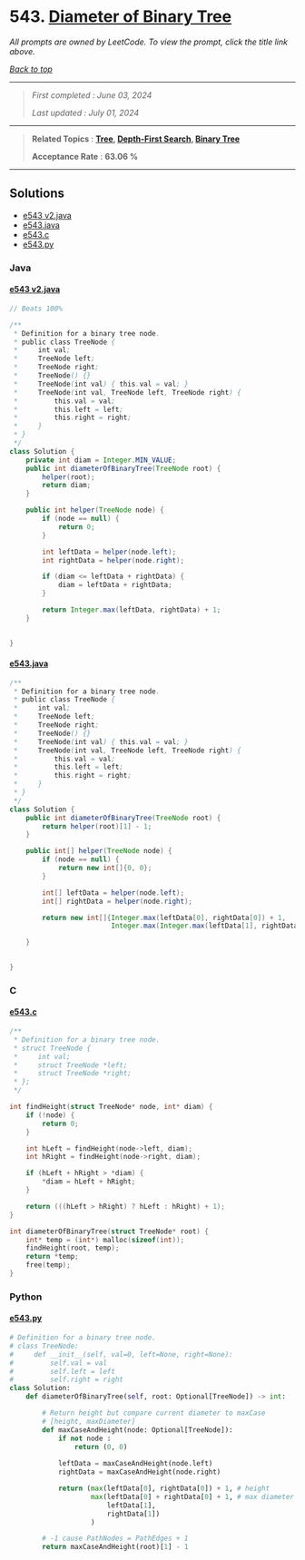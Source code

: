 # 543. [Diameter of Binary Tree](<https://leetcode.com/problems/diameter-of-binary-tree>)

*All prompts are owned by LeetCode. To view the prompt, click the title link above.*

*[Back to top](<../README.md>)*

------

> *First completed : June 03, 2024*
>
> *Last updated : July 01, 2024*

------

> **Related Topics** : **[Tree](<by_topic/Tree.md>), [Depth-First Search](<by_topic/Depth-First Search.md>), [Binary Tree](<by_topic/Binary Tree.md>)**
>
> **Acceptance Rate** : **63.06 %**

------

## Solutions

- [e543 v2.java](<../my-submissions/e543 v2.java>)
- [e543.java](<../my-submissions/e543.java>)
- [e543.c](<../my-submissions/e543.c>)
- [e543.py](<../my-submissions/e543.py>)
### Java
#### [e543 v2.java](<../my-submissions/e543 v2.java>)
```Java
// Beats 100% 

/**
 * Definition for a binary tree node.
 * public class TreeNode {
 *     int val;
 *     TreeNode left;
 *     TreeNode right;
 *     TreeNode() {}
 *     TreeNode(int val) { this.val = val; }
 *     TreeNode(int val, TreeNode left, TreeNode right) {
 *         this.val = val;
 *         this.left = left;
 *         this.right = right;
 *     }
 * }
 */
class Solution {
    private int diam = Integer.MIN_VALUE;
    public int diameterOfBinaryTree(TreeNode root) {
        helper(root);
        return diam;
    }

    public int helper(TreeNode node) {
        if (node == null) {
            return 0;
        }

        int leftData = helper(node.left);
        int rightData = helper(node.right);

        if (diam <= leftData + rightData) {
            diam = leftData + rightData;
        }

        return Integer.max(leftData, rightData) + 1;
    }

    
}
```

#### [e543.java](<../my-submissions/e543.java>)
```Java
/**
 * Definition for a binary tree node.
 * public class TreeNode {
 *     int val;
 *     TreeNode left;
 *     TreeNode right;
 *     TreeNode() {}
 *     TreeNode(int val) { this.val = val; }
 *     TreeNode(int val, TreeNode left, TreeNode right) {
 *         this.val = val;
 *         this.left = left;
 *         this.right = right;
 *     }
 * }
 */
class Solution {
    public int diameterOfBinaryTree(TreeNode root) {
        return helper(root)[1] - 1;
    }

    public int[] helper(TreeNode node) {
        if (node == null) {
            return new int[]{0, 0};
        }

        int[] leftData = helper(node.left);
        int[] rightData = helper(node.right);

        return new int[]{Integer.max(leftData[0], rightData[0]) + 1,
                         Integer.max(Integer.max(leftData[1], rightData[1]), leftData[0] + rightData[0] + 1)};

    }

    
}
```

### C
#### [e543.c](<../my-submissions/e543.c>)
```C
/**
 * Definition for a binary tree node.
 * struct TreeNode {
 *     int val;
 *     struct TreeNode *left;
 *     struct TreeNode *right;
 * };
 */

int findHeight(struct TreeNode* node, int* diam) {
    if (!node) {
        return 0;
    }

    int hLeft = findHeight(node->left, diam);
    int hRight = findHeight(node->right, diam);

    if (hLeft + hRight > *diam) {
        *diam = hLeft + hRight;
    }

    return (((hLeft > hRight) ? hLeft : hRight) + 1);
} 

int diameterOfBinaryTree(struct TreeNode* root) {
    int* temp = (int*) malloc(sizeof(int));
    findHeight(root, temp);
    return *temp;
    free(temp);
}
```

### Python
#### [e543.py](<../my-submissions/e543.py>)
```Python
# Definition for a binary tree node.
# class TreeNode:
#     def __init__(self, val=0, left=None, right=None):
#         self.val = val
#         self.left = left
#         self.right = right
class Solution:
    def diameterOfBinaryTree(self, root: Optional[TreeNode]) -> int:

        # Return height but compare current diameter to maxCase
        # [height, maxDiameter]
        def maxCaseAndHeight(node: Optional[TreeNode]):
            if not node :
                return (0, 0)
            
            leftData = maxCaseAndHeight(node.left)
            rightData = maxCaseAndHeight(node.right)

            return (max(leftData[0], rightData[0]) + 1, # height
                    max(leftData[0] + rightData[0] + 1, # max diameter
                        leftData[1], 
                        rightData[1])
                    )

        # -1 cause PathNodes = PathEdges + 1
        return maxCaseAndHeight(root)[1] - 1


```

